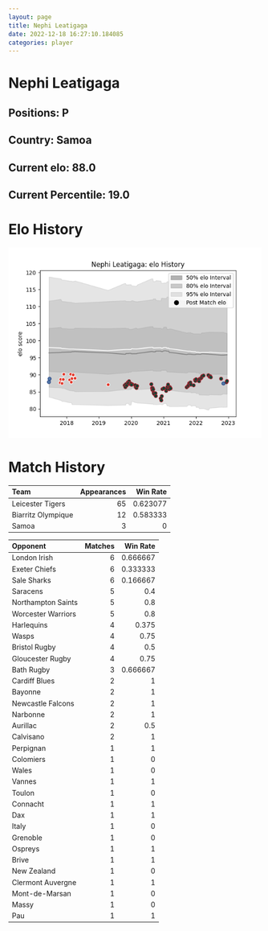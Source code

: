```yaml
---  
layout: page  
title: Nephi Leatigaga  
date: 2022-12-18 16:27:10.184085  
categories: player  
---
```

# Nephi Leatigaga

## Positions: P

## Country: Samoa

## Current elo: 88.0

## Current Percentile: 19.0

# Elo History


![elo history](history_NephiLeatigaga.png)
# Match History


| Team               |   Appearances |   Win Rate |
|:-------------------|--------------:|-----------:|
| Leicester Tigers   |            65 |   0.623077 |
| Biarritz Olympique |            12 |   0.583333 |
| Samoa              |             3 |   0        |

| Opponent           |   Matches |   Win Rate |
|:-------------------|----------:|-----------:|
| London Irish       |         6 |   0.666667 |
| Exeter Chiefs      |         6 |   0.333333 |
| Sale Sharks        |         6 |   0.166667 |
| Saracens           |         5 |   0.4      |
| Northampton Saints |         5 |   0.8      |
| Worcester Warriors |         5 |   0.8      |
| Harlequins         |         4 |   0.375    |
| Wasps              |         4 |   0.75     |
| Bristol Rugby      |         4 |   0.5      |
| Gloucester Rugby   |         4 |   0.75     |
| Bath Rugby         |         3 |   0.666667 |
| Cardiff Blues      |         2 |   1        |
| Bayonne            |         2 |   1        |
| Newcastle Falcons  |         2 |   1        |
| Narbonne           |         2 |   1        |
| Aurillac           |         2 |   0.5      |
| Calvisano          |         2 |   1        |
| Perpignan          |         1 |   1        |
| Colomiers          |         1 |   0        |
| Wales              |         1 |   0        |
| Vannes             |         1 |   1        |
| Toulon             |         1 |   0        |
| Connacht           |         1 |   1        |
| Dax                |         1 |   1        |
| Italy              |         1 |   0        |
| Grenoble           |         1 |   0        |
| Ospreys            |         1 |   1        |
| Brive              |         1 |   1        |
| New Zealand        |         1 |   0        |
| Clermont Auvergne  |         1 |   1        |
| Mont-de-Marsan     |         1 |   0        |
| Massy              |         1 |   0        |
| Pau                |         1 |   1        |